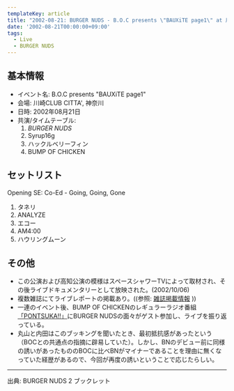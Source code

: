 ```yaml
---
templateKey: article
title: "2002-08-21: BURGER NUDS - B.O.C presents \"BAUXiTE page1\" at 川崎CLUB CITTA'"
date: '2002-08-21T00:00:00+09:00'
tags:
  - Live
  - BURGER NUDS
---
```

## 基本情報

* イベント名: B.O.C presents "BAUXiTE page1"
* 会場: 川崎CLUB CITTA', 神奈川
* 日時: 2002年08月21日
* 共演/タイムテーブル:
  1. *BURGER NUDS*
  1. Syrup16g
  1. ハックルベリーフィン
  1. BUMP OF CHICKEN

## セットリスト

Opening SE: Co-Ed - Going, Going, Gone

  1. タネリ
  1. ANALYZE
  1. エコー
  1. AM4:00
  1. ハウリングムーン

## その他

* この公演および高知公演の模様はスペースシャワーTVによって取材され、その後ライブドキュメンタリーとして放映された。(2002/10/06)
* 複数雑誌にてライブレポートの掲載あり。((参照: [雑誌掲載情報](http://monden-info.hatenablog.com/entry/2016/01/18/193657) ))
* 一連のイベント後、BUMP OF CHICKENのレギュラーラジオ番組[「PONTSUKA!!」](http://monden-info.hatenablog.com/entry/2001/12/28/000000)にBURGER NUDSの面々がゲスト参加し、ライブを振り返っている。
* 丸山と内田はこのブッキングを聞いたとき、最初抵抗感があったという（BOCとの共通点の指摘に辟易していた）。しかし、BNのデビュー前に同様の誘いがあったもののBOCに比べBNがマイナーであることを理由に無くなっていた経歴があるので、今回が再度の誘いということで応じたらしい。

---

出典: BURGER NUDS 2 ブックレット
